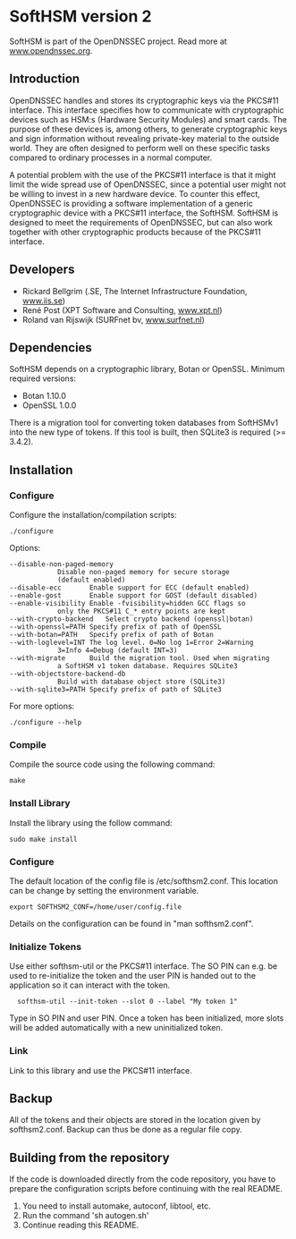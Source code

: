 # SoftHSM version 2

SoftHSM is part of the OpenDNSSEC project. Read more at www.opendnssec.org.

## Introduction

OpenDNSSEC handles and stores its cryptographic keys via the PKCS#11 interface.
This interface specifies how to communicate with cryptographic devices such as
HSM:s (Hardware Security Modules) and smart cards. The purpose of these devices
is, among others, to generate cryptographic keys and sign information without
revealing private-key material to the outside world. They are often designed to
perform well on these specific tasks compared to ordinary processes in a normal
computer.

A potential problem with the use of the PKCS#11 interface is that it might
limit the wide spread use of OpenDNSSEC, since a potential user might not be
willing to invest in a new hardware device. To counter this effect, OpenDNSSEC
is providing a software implementation of a generic cryptographic device with a
PKCS#11 interface, the SoftHSM. SoftHSM is designed to meet the requirements of
OpenDNSSEC, but can also work together with other cryptographic products
because of the PKCS#11 interface.

## Developers

- Rickard Bellgrim (.SE, The Internet Infrastructure Foundation, www.iis.se)
- René Post (XPT Software and Consulting, www.xpt.nl)
- Roland van Rijswijk (SURFnet bv, www.surfnet.nl)

## Dependencies

SoftHSM depends on a cryptographic library, Botan or OpenSSL.
Minimum required versions:

- Botan 1.10.0 
- OpenSSL 1.0.0

There is a migration tool for converting token databases from SoftHSMv1 into
the new type of tokens. If this tool is built, then SQLite3 is required (>=
3.4.2).

## Installation

### Configure

Configure the installation/compilation scripts:

	./configure

Options:

	--disable-non-paged-memory
				Disable non-paged memory for secure storage
				(default enabled)
	--disable-ecc		Enable support for ECC (default enabled)
	--enable-gost		Enable support for GOST (default disabled)
	--enable-visibility	Enable -fvisibility=hidden GCC flags so
				only the PKCS#11 C_* entry points are kept
	--with-crypto-backend	Select crypto backend (openssl|botan)
	--with-openssl=PATH	Specify prefix of path of OpenSSL
	--with-botan=PATH	Specify prefix of path of Botan
	--with-loglevel=INT	The log level. 0=No log 1=Error 2=Warning
				3=Info 4=Debug (default INT=3)
	--with-migrate		Build the migration tool. Used when migrating
				a SoftHSM v1 token database. Requires SQLite3
	--with-objectstore-backend-db
				Build with database object store (SQLite3)
	--with-sqlite3=PATH	Specify prefix of path of SQLite3

For more options:

	./configure --help


### Compile

Compile the source code using the following command:

	make

### Install Library

Install the library using the follow command:

	sudo make install

### Configure

The default location of the config file is /etc/softhsm2.conf. This location
can be change by setting the environment variable.

	export SOFTHSM2_CONF=/home/user/config.file

Details on the configuration can be found in "man softhsm2.conf".

### Initialize Tokens

Use either softhsm-util or the PKCS#11 interface. The SO PIN can e.g. be used
to re-initialize the token and the user PIN is handed out to the application so
it can interact with the token.

      softhsm-util --init-token --slot 0 --label "My token 1"

Type in SO PIN and user PIN. Once a token has been initialized, more slots will
be added automatically with a new uninitialized token.

### Link

Link to this library and use the PKCS#11 interface.


## Backup

All of the tokens and their objects are stored in the location given by
softhsm2.conf. Backup can thus be done as a regular file copy.


## Building from the repository

If the code is downloaded directly from the code repository, you have to
prepare the configuration scripts before continuing with the real README.

1. You need to install automake, autoconf, libtool, etc.
2. Run the command 'sh autogen.sh'
3. Continue reading this README.
